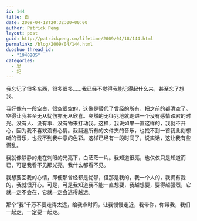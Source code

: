 ```yaml
---
id: 144
title: 白
date: 2009-04-18T20:32:00+00:00
author: Patrick Peng
layout: post
guid: http://patrickpeng.cn/lifetime/2009/04/18/144.html
permalink: /blog/2009/04/144.html
duoshuo_thread_id:
  - "1940205"
categories:
  - 思
  - 記
---
```

<p>我忘记了很多东西，很多很多……我已经不觉得我能记得起什么来，甚至忘了想我。</p>  <p>我好像有一段空白，很空很空的，这像是替代了曾经的所有，把之前的都清空了。空得让我甚至无从忧伤亦无从欣喜。突然的无征兆地就走进一个没有感情跌宕的时光。没有人、没有事、没有物来打动我。这样，我说如果一直这样的，我就不开心，因为我不喜欢没有心情。我翻遍所有的文件夹的音乐，也找不到一首我此刻想听的音乐，也找不到我中意的色彩。这样已经有一段时间了，说实话，这让我有些慌乱。</p>  <p>我就像静静的走在刺眼的光亮下，白茫茫一片。我知道很亮，也仅仅只是知道而已，可是我看不见那光亮，我什么都看不见。</p>  <p>我想要回我的心情，即便那曾经都是忧郁，但那是我的，我一个人的，我拥有我的，我就很开心。可是，可是我知道我不能一直想要，我越想要，要得越强烈，它就一定不会在，它就一定会逃得越远。</p>  <p>那个“我”千万不要走得太远，给我点时间，让我慢慢走近，我带你，你带我，我们一起走，一定要一起走。</p>